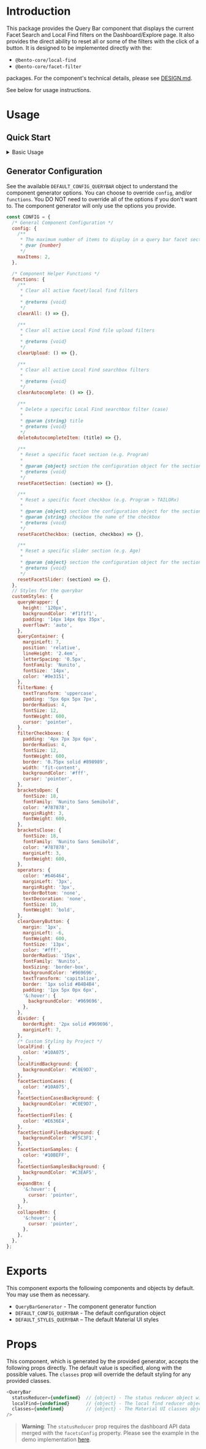 # Introduction

This package provides the Query Bar component that displays the current Facet Search and Local Find filters on the Dashboard/Explore page. It also provides the direct ability to reset all or some of the filters with the click of a button. It is designed to be implemented directly with the:

- `@bento-core/local-find`
- `@bento-core/facet-filter`

packages. For the component's technical details, please see [DESIGN.md](./DESIGN.md).

See below for usage instructions.

# Usage

## Quick Start

<details>
  <summary>Basic Usage</summary>

  ```javascript
  import { QueryBarGenerator } from '@bento-core/query-bar';

  // Generate the component
  const { QueryBar } = QueryBarGenerator({
    /** See Generator Options **/
  });

  // Use the component (e.g. In dashTemplateView.js)
  const Layout = ({ classes, data, states, /* ... */}) => {
    return (
      {/* other components */}
      <div className={classes.rightContent}>
        <div className={classes.widgetsContainer}>
          {/* other components */}

          <QueryBar statusReducer={null} localFind={null} />

          {/* other components */}
        </div>
      </div>
      {/* other components */}
    );
  };
  ```

  > **Warning**: The `statusReducer` prop requires the dashboard API data merged with the `facetsConfig` property. Please see the example in the demo implementation [here](https://github.com/CBIIT/bento-frontend/blob/7efd62cd3da0c29326e523055d30118244dc2f2f/packages/bento-frontend/src/pages/dashTemplate/filterQueryBar/QueryBarView.js#LL20C14-L20C14).
</details>

## Generator Configuration

See the available `DEFAULT_CONFIG_QUERYBAR` object to understand the component generator options. You can choose to override `config`, and/or `functions`. You DO NOT need to override all of the options if you don't want to. The component generator will only use the options you provide.

```javascript
const CONFIG = {
  /* General Component Configuration */
  config: {
    /**
     * The maximum number of items to display in a query bar facet section
     * @var {number}
     */
    maxItems: 2,
  },

  /* Component Helper Functions */
  functions: {
    /**
     * Clear all active facet/local find filters
     *
     * @returns {void}
     */
    clearAll: () => {},

    /**
     * Clear all active Local Find file upload filters
     *
     * @returns {void}
     */
    clearUpload: () => {},

    /**
     * Clear all active Local Find searchbox filters
     *
     * @returns {void}
     */
    clearAutocomplete: () => {},

    /**
     * Delete a specific Local Find searchbox filter (case)
     *
     * @param {string} title
     * @returns {void}
     */
    deleteAutocompleteItem: (title) => {},

    /**
     * Reset a specific facet section (e.g. Program)
     *
     * @param {object} section the configuration object for the section
     * @returns {void}
     */
    resetFacetSection: (section) => {},

    /**
     * Reset a specific facet checkbox (e.g. Program > TAILORx)
     *
     * @param {object} section the configuration object for the section
     * @param {string} checkbox the name of the checkbox
     * @returns {void}
     */
    resetFacetCheckbox: (section, checkbox) => {},

    /**
     * Reset a specific slider section (e.g. Age)
     *
     * @param {object} section the configuration object for the section
     * @returns {void}
     */
    resetFacetSlider: (section) => {},
  },
  // Styles for the querybar
  customStyles: {
    queryWrapper: {
      height: '120px',
      backgroundColor: '#f1f1f1',
      padding: '14px 14px 0px 35px',
      overflowY: 'auto',
    },
    queryContainer: {
      marginLeft: 7,
      position: 'relative',
      lineHeight: '2.4em',
      letterSpacing: '0.5px',
      fontFamily: 'Nunito',
      fontSize: '14px',
      color: '#0e3151',
    },
    filterName: {
      textTransform: 'uppercase',
      padding: '5px 6px 5px 7px',
      borderRadius: 4,
      fontSize: 12,
      fontWeight: 600,
      cursor: 'pointer',
    },
    filterCheckboxes: {
      padding: '4px 7px 3px 6px',
      borderRadius: 4,
      fontSize: 12,
      fontWeight: 600,
      border: '0.75px solid #898989',
      width: 'fit-content',
      backgroundColor: '#fff',
      cursor: 'pointer',
    },
    bracketsOpen: {
      fontSize: 18,
      fontFamily: 'Nunito Sans Semibold',
      color: '#787878',
      marginRight: 3,
      fontWeight: 600,
    },
    bracketsClose: {
      fontSize: 18,
      fontFamily: 'Nunito Sans Semibold',
      color: '#787878',
      marginLeft: 3,
      fontWeight: 600,
    },
    operators: {
      color: '#646464',
      marginLeft: '3px',
      marginRight: '3px',
      borderBottom: 'none',
      textDecoration: 'none',
      fontSize: 10,
      fontWeight: 'bold',
    },
    clearQueryButton: {
      margin: '1px',
      marginLeft: -6,
      fontWeight: 600,
      fontSize: '13px',
      color: '#fff',
      borderRadius: '15px',
      fontFamily: 'Nunito',
      boxSizing: 'border-box',
      backgroundColor: '#969696',
      textTransform: 'capitalize',
      border: '1px solid #B4B4B4',
      padding: '1px 5px 0px 6px',
      '&:hover': {
        backgroundColor: '#969696',
      },
    },
    divider: {
      borderRight: '2px solid #969696',
      marginLeft: 7,
    },
    /* Custom Styling by Project */
    localFind: {
      color: '#10A075',
    },
    localFindBackground: {
      backgroundColor: '#C0E9D7',
    },
    facetSectionCases: {
      color: '#10A075',
    },
    facetSectionCasesBackground: {
      backgroundColor: '#C0E9D7',
    },
    facetSectionFiles: {
      color: '#E636E4',
    },
    facetSectionFilesBackground: {
      backgroundColor: '#F5C3F1',
    },
    facetSectionSamples: {
      color: '#10BEFF',
    },
    facetSectionSamplesBackground: {
      backgroundColor: '#C3EAF5',
    },
    expandBtn: {
      '&:hover': {
        cursor: 'pointer',
      },
    },
    collapseBtn: {
      '&:hover': {
        cursor: 'pointer',
      },
    },
  },
};
```

# Exports

This component exports the following components and objects by default. You may use them as necessary.

- `QueryBarGenerator` - The component generator function
- `DEFAULT_CONFIG_QUERYBAR` - The default configuration object
- `DEFAULT_STYLES_QUERYBAR` – The default Material UI styles

# Props

This component, which is generated by the provided generator, accepts the following props directly. The default value is specified, along with the possible values. The `classes` prop will override the default styling for any provided classes.

```javascript
<QueryBar
  statusReducer={undefined}  // {object} - The status reducer object with the section `facetsConfig` combined
  localFind={undefined}      // {object} - The local find reducer object (Not modified)
  classes={undefined}        // {object} - The Material UI classes object. Overrides default styling for provided classes.
/>
```

> **Warning**: The `statusReducer` prop requires the dashboard API data merged with the `facetsConfig` property. Please see the example in the demo implementation [here](https://github.com/CBIIT/bento-frontend/blob/7efd62cd3da0c29326e523055d30118244dc2f2f/packages/bento-frontend/src/pages/dashTemplate/filterQueryBar/QueryBarView.js#LL20C14-L20C14).
